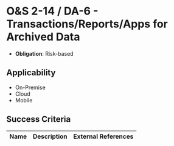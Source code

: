 # O&S 2-14 / DA-6 - Transactions/Reports/Apps for Archived Data

- **Obligation**: Risk-based






## Applicability

- On-Premise
- Cloud
- Mobile



## Success Criteria

| Name | Description | External References |
| ----- | ---------- | ------------------- |

